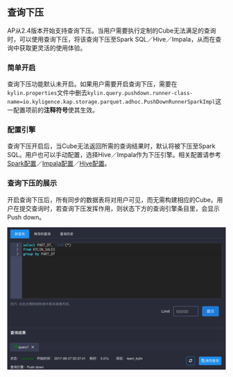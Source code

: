 ## 查询下压
AP从2.4版本开始支持查询下压。当用户需要执行定制的Cube无法满足的查询时，可以使用查询下压，将该查询下压至Spark SQL／Hive／Impala，从而在查询中获取更灵活的使用体验。

### 简单开启

查询下压功能默认未开启。如果用户需要开启查询下压，需要在`kylin.properties`文件中删去`kylin.query.pushdown.runner-class-name=io.kyligence.kap.storage.parquet.adhoc.PushDownRunnerSparkImpl`这一配置项前的**注释符号**使其生效。

### 配置引擎

查询下压开启后，当Cube无法返回所需的查询结果时，默认将被下压至Spark SQL。用户也可以手动配置，选择Hive／Impala作为下压引擎。相关配置请参考[Spark配置]()／[Impala配置](../config/basic_settings.cn.md)／[Hive配置]()。

### 查询下压的展示

开启查询下压后，所有同步的数据表将对用户可见，而无需构建相应的Cube。用户在提交查询时，若查询下压发挥作用，则状态下方的查询引擎条目里，会显示Push down。

![](images/query_pushdown/query_pushdown_enable.png)
